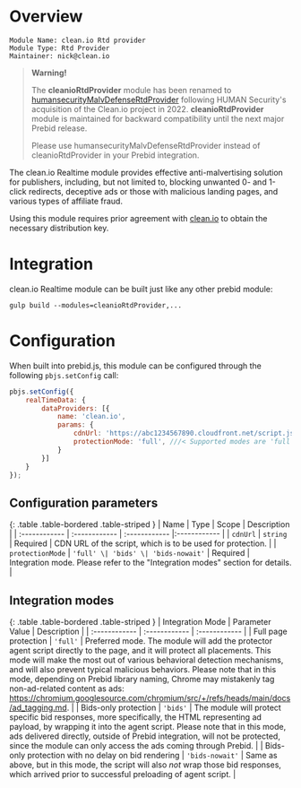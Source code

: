 # Overview

```
Module Name: clean.io Rtd provider
Module Type: Rtd Provider
Maintainer: nick@clean.io
```
> **Warning!**
>
> The **cleanioRtdProvider** module has been renamed to [humansecurityMalvDefenseRtdProvider](humansecurityMalvDefenseRtdProvider.md) following HUMAN Security's acquisition of the Clean.io project in 2022.
> **cleanioRtdProvider** module is maintained for backward compatibility until the next major Prebid release.
>
> Please use humansecurityMalvDefenseRtdProvider instead of cleanioRtdProvider in your Prebid integration.

The clean.io Realtime module provides effective anti-malvertising solution for publishers, including, but not limited to,
blocking unwanted 0- and 1-click redirects, deceptive ads or those with malicious landing pages, and various types of affiliate fraud.

Using this module requires prior agreement with [clean.io](https://clean.io) to obtain the necessary distribution key.


# Integration

clean.io Realtime module can be built just like any other prebid module:

```
gulp build --modules=cleanioRtdProvider,...
```


# Configuration

When built into prebid.js, this module can be configured through the following `pbjs.setConfig` call:

```javascript
pbjs.setConfig({
    realTimeData: {
        dataProviders: [{
            name: 'clean.io',
            params: {
                cdnUrl: 'https://abc1234567890.cloudfront.net/script.js', ///< Contact clean.io to get your own CDN URL
                protectionMode: 'full', ///< Supported modes are 'full', 'bids' and 'bids-nowait', see below.
            }
        }]
    }
});
```


## Configuration parameters

{: .table .table-bordered .table-striped }
| Name | Type  | Scope | Description |
| :------------ | :------------ | :------------ |:------------ |
| ``cdnUrl`` | ``string`` | Required | CDN URL of the script, which is to be used for protection. |
| ``protectionMode`` | ``'full' \| 'bids' \| 'bids-nowait'`` | Required | Integration mode. Please refer to the "Integration modes" section for details. |


## Integration modes

{: .table .table-bordered .table-striped }
| Integration Mode | Parameter Value | Description |
| :------------ | :------------ | :------------ |
| Full page protection | ``'full'`` | Preferred mode. The module will add the protector agent script directly to the page, and it will protect all placements. This mode will make the most out of various behavioral detection mechanisms, and will also prevent typical malicious behaviors. Please note that in this mode, depending on Prebid library naming, Chrome may mistakenly tag non-ad-related content as ads: https://chromium.googlesource.com/chromium/src/+/refs/heads/main/docs/ad_tagging.md. |
| Bids-only protection | ``'bids'`` | The module will protect specific bid responses, more specifically, the HTML representing ad payload, by wrapping it into the agent script. Please note that in this mode, ads delivered directly, outside of Prebid integration, will not be protected, since the module can only access the ads coming through Prebid. |
| Bids-only protection with no delay on bid rendering | ``'bids-nowait'`` | Same as above, but in this mode, the script will also *not* wrap those bid responses, which arrived prior to successful preloading of agent script. |
